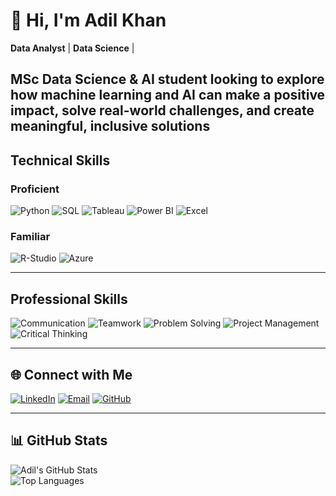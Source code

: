 # 👋 Hi, I'm Adil Khan

**Data Analyst** | **Data Science** |  

**MSc Data Science & AI student looking to explore how machine learning and AI can make a positive impact, solve real-world challenges, and create meaningful, inclusive solutions**
---

## Technical Skills

### **Proficient**
![Python](https://img.shields.io/badge/Python-3670A0?style=for-the-badge&logo=python&logoColor=ffdd54)
![SQL](https://img.shields.io/badge/SQL-4479A1?style=for-the-badge&logo=postgresql&logoColor=white)
![Tableau](https://img.shields.io/badge/Tableau-E97627?style=for-the-badge&logo=tableau&logoColor=white)
![Power BI](https://img.shields.io/badge/Power%20BI-F2C811?style=for-the-badge&logo=power-bi&logoColor=black)
![Excel](https://img.shields.io/badge/Microsoft%20Excel-217346?style=for-the-badge&logo=microsoft-excel&logoColor=white)

### **Familiar**
![R-Studio](https://img.shields.io/badge/R-276DC3?style=for-the-badge&logo=r&logoColor=white)
![Azure](https://img.shields.io/badge/Microsoft%20Azure-0089D6?style=for-the-badge&logo=microsoft-azure&logoColor=white)

---

## Professional Skills

![Communication](https://img.shields.io/badge/Communication-5E4A9A?style=for-the-badge)
![Teamwork](https://img.shields.io/badge/Teamwork-F46C45?style=for-the-badge)
![Problem Solving](https://img.shields.io/badge/Problem%20Solving-3C1874?style=for-the-badge)
![Project Management](https://img.shields.io/badge/Project%20Management-1C91E6?style=for-the-badge)
![Critical Thinking](https://img.shields.io/badge/Critical%20Thinking-BF1363?style=for-the-badge)

---

## 🌐 Connect with Me

[![LinkedIn](https://img.shields.io/badge/LinkedIn-0A66C2?style=for-the-badge&logo=linkedin&logoColor=white)](https://www.linkedin.com/in/adilkhan1401/)
[![Email](https://img.shields.io/badge/Email-D14836?style=for-the-badge&logo=gmail&logoColor=white)](mailto:adilk.mfc@gmail.com)
[![GitHub](https://img.shields.io/badge/GitHub-171515?style=for-the-badge&logo=github&logoColor=white)](https://github.com/Adil-14)

---

## 📊 GitHub Stats

![Adil's GitHub Stats](https://github-readme-stats.vercel.app/api?username=Adil-14&show_icons=true&theme=radical)  
![Top Languages](https://github-readme-stats.vercel.app/api/top-langs/?username=Adil-14&layout=compact&theme=radical)
